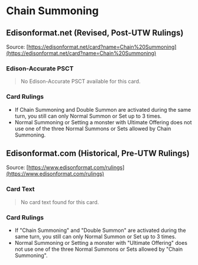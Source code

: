 # Chain Summoning

## Edisonformat.net (Revised, Post-UTW Rulings)

Source: [https://edisonformat.net/card?name=Chain%20Summoning](https://edisonformat.net/card?name=Chain%20Summoning)

### Edison-Accurate PSCT

> No Edison-Accurate PSCT available for this card.

### Card Rulings

*   If Chain Summoning and Double Summon are activated during the same turn, you still can only Normal Summon or Set up to 3 times.
*   Normal Summoning or Setting a monster with Ultimate Offering does not use one of the three Normal Summons or Sets allowed by Chain Summoning.


## Edisonformat.com (Historical, Pre-UTW Rulings)

Source: [https://www.edisonformat.com/rulings](https://www.edisonformat.com/rulings)

### Card Text

> No card text found for this card.

### Card Rulings

*   If "Chain Summoning" and "Double Summon" are activated during the same turn, you still can only Normal Summon or Set up to 3 times.
*   Normal Summoning or Setting a monster with "Ultimate Offering" does not use one of the three Normal Summons or Sets allowed by "Chain Summoning".


